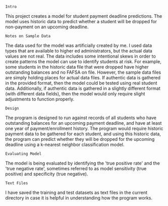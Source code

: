     Intro
This project creates a model for student payment deadline predictions. The model uses historic data to predict whether a student will be dropped for non-payment on an upcoming deadline. 

    Notes on Sample Data
The data used for the model was artificially created by me. I used data types that are available to higher ed administrators, but the actual data values are not real. The data includes some intentional skews in order to create patterns the model can use to identify students at risk. For example, some students in the historic data file that were dropped have higher outstanding balances and no FAFSA on file. However, the sample data files are simply holding places for actual data files. If authentic data is gathered in the provided format, then the model could be tested using real student data. Additionally, if authentic data is gathered in a slightly different format (with different data fields), then the model would only require slight adjustments to function properly. 

    Design
The program is designed to run against records of all students who have outstanding balances for an upcoming payment deadline, and have at least one year of payment/enrollment history. The program would require historic payment data to be gathered for each student, and using this historic data, the program can predict whether they will be dropped for the upcoming deadline using a k-nearest neighbor classification model.  

    Evaluating Model
The model is being evaluated by identifying the 'true positive rate' and the 'true negative rate', sometimes referred to as model sensitivity (true positive) and specificity (true negative).

    Text Files
I have saved the training and test datasets as text files in the current directory in case it is helpful in understanding how the program works. 
